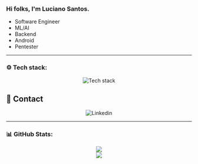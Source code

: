 ### Hi folks, I'm Luciano Santos.
<ul>
  <li>Software Engineer</li>
  <li>ML/AI</li>
  <li>Backend</li>
  <li>Android</li>
  <li>Pentester</li>
</ul>

---

### ⚙️ Tech stack:

<p align="center">
  <img src="https://skillicons.dev/icons?i=c,python,java,js,ts,django,flask,nodejs,react,mysql,git,github,aws,docker,pytorch,androidstudio,neovim,linux,bash,powershell&perline=10" alt="Tech stack">
</p>

## 👤 Contact 

<p align="center">
  <img src="https://skillicons.dev/icons?i=linkedin,twitter" alt="Linkedin">
</p>

---

### 📊 GitHub Stats:
<p align="center">
  <img src="https://github-readme-streak-stats.herokuapp.com/?user=luwired&theme=transparent&hide_border=false"></img></br>
  <img src="https://github-readme-stats.vercel.app/api/top-langs/?username=luwired&theme=transparent&hide_border=false&include_all_commits=true&count_private=true&layout=compact">
</p>
